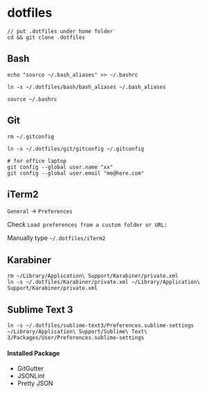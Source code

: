 dotfiles
========

	// put .dotfiles under home folder
	cd && git clone .dotfiles

## Bash

	echo "source ~/.bash_aliases" >> ~/.bashrc
	
	ln -s ~/.dotfiles/bash/bash_aliases ~/.bash_aliases
	
	source ~/.bashrc
	
## Git

	rm ~/.gitconfig
	
	ln -s ~/.dotfiles/git/gitconfig ~/.gitconfig
	
	# for office laptop
	git config --global user.name "xx"
	git config --global user.email "me@here.com"
	
## iTerm2

`General` -> `Preferences`

Check `Load preferences from a custom folder or URL:`

Manually type `~/.dotfiles/iTerm2`

## Karabiner

	rm ~/Library/Application\ Support/Karabiner/private.xml
	ln -s ~/.dotfiles/Karabiner/private.xml ~/Library/Application\ Support/Karabiner/private.xml

## Sublime Text 3

    ln -s ~/.dotfiles/sublime-text3/Preferences.sublime-settings ~/Library/Application\ Support/Sublime\ Text\ 3/Packages/User/Preferences.sublime-settings

#### Installed Package

* GitGutter
* JSONLint
* Pretty JSON